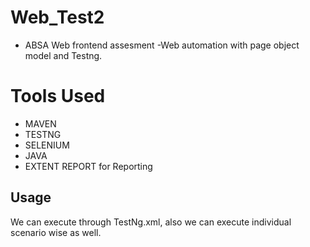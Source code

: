 # Web_Test2

* ABSA Web frontend assesment -Web automation with page object model and Testng.


# Tools Used
* MAVEN
* TESTNG
* SELENIUM
* JAVA
* EXTENT REPORT for Reporting

## Usage

We can execute through TestNg.xml, also we can execute individual scenario wise as well.
